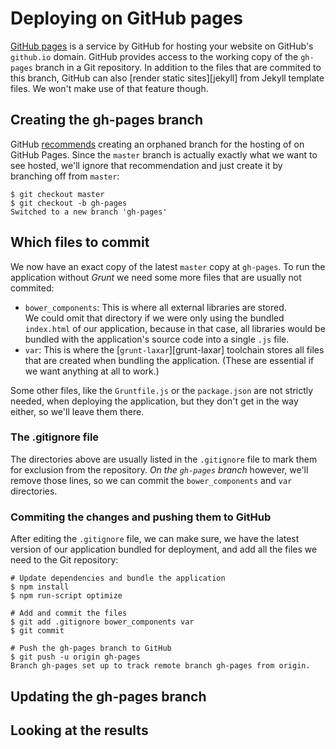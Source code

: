 # Deploying on GitHub pages

[GitHub pages][gh-pages] is a service by GitHub for hosting your website on
GitHub's `github.io` domain. GitHub provides access to the working copy of
the `gh-pages` branch in a Git repository. In addition to the files that are
commited to this branch, GitHub can also [render static sites][jekyll] from
Jekyll template files. We won't make use of that feature though.

## Creating the gh-pages branch

GitHub [recommends][gh-pages-branch] creating an orphaned branch for the
hosting of on GitHub Pages. Since the `master` branch is actually exactly
what we want to see hosted, we'll ignore that recommendation and just create
it by branching off from `master`:

```console
$ git checkout master
$ git checkout -b gh-pages
Switched to a new branch 'gh-pages'
```

## Which files to commit

We now have an exact copy of the latest `master` copy at `gh-pages`. To run
the application without _Grunt_ we need some more files that are usually not
commited:

- `bower_components`: This is where all external libraries are stored.  
  We could omit that directory if we were only using the bundled `index.html`
  of our application, because in that case, all libraries would be bundled
  with the application's source code into a single `.js` file.
- `var`: This is where the [`grunt-laxar`][grunt-laxar] toolchain stores all
  files that are created when bundling the application. (These are essential
  if we want anything at all to work.)

Some other files, like the `Gruntfile.js` or the `package.json` are not
strictly needed, when deploying the application, but they don't get in the
way either, so we'll leave them there.

### The .gitignore file

The directories above are usually listed in the `.gitignore` file to mark
them for exclusion from the repository. _On the `gh-pages` branch_ however,
we'll remove those lines, so we can commit the `bower_components` and `var`
directories.

### Commiting the changes and pushing them to GitHub

After editing the `.gitignore` file, we can make sure, we have the latest
version of our application bundled for deployment, and add all the files
we need to the Git repository:

```console
# Update dependencies and bundle the application
$ npm install
$ npm run-script optimize

# Add and commit the files
$ git add .gitignore bower_components var
$ git commit

# Push the gh-pages branch to GitHub
$ git push -u origin gh-pages
Branch gh-pages set up to track remote branch gh-pages from origin.
```

## Updating the gh-pages branch

## Looking at the results

[gh-pages-branch]: https://help.github.com/articles/creating-project-pages-manually/#create-a-gh-pages-branch "Creating Project Pages manually – GitHub User Documentation"
[gh-pages]: https://pages.github.com "GitHub Pages"
[gh-jekyll]: https://help.github.com/articles/using-jekyll-with-pages/ "Using Jekyll with Pages – GitHub User Documentation"
